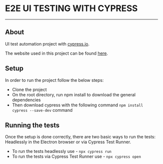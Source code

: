 # E2E UI TESTING WITH CYPRESS
---
## About
UI test automation project with [cypress.io](https://www.cypress.io/).

The website used in this project can be found [here](https://testpages.herokuapp.com/styled/index.html).

## Setup
In order to run the project follow the below steps:

- Clone the project 
- On the root directory, run npm install to download the general dependencies
- Then download cypress with the following command ``npm install cypress --save-dev`` command

## Running the tests
Once the setup is done correctly, there are two basic ways to run the tests: Headlessly in the Electron browser or via Cypress Test Runner.

- To run the tests headlessly use - ``npx cypress run``
- To run the tests via Cypress Test Runner use - ``npx cypress open``